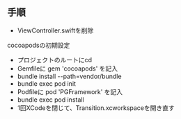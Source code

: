 ## 手順

- ViewController.swiftを削除


cocoapodsの初期設定

- プロジェクトのルートにcd
- Gemfileに gem 'cocoapods' を記入
- bundle install --path=vendor/bundle
- bundle exec pod init
- Podfileに pod 'PGFramework' を記入
- bundle exec pod install
- 1回XCodeを閉じて、Transition.xcworkspaceを開き直す


